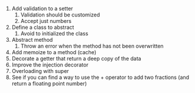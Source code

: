 1. Add validation to a setter
   1. Validation should be customized
   2. Accept just numbers
2. Define a class to abstract
   1. Avoid to initialized the class
3. Abstract method 
   1. Throw an error when the method has not been overwritten
4. Add memoize to a method (cache)
5. Decorate a getter that return a deep copy of the data
6. Improve the injection decorator
7. Overloading with super
8. See if you can find a way to use the + operator to add two fractions (and return a floating point number)

